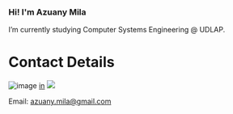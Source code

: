 ### Hi! I'm Azuany Mila 

 I’m currently studying Computer Systems Engineering @ UDLAP. 

# Contact Details 
![image](https://img.shields.io/badge/LinkedIn-0077B5?style=for-the-badge&logo=linkedin&logoColor=white)	[in]
<img src="https://img.shields.io/badge/LinkedIn-0077B5?style=for-the-badge&logo=linkedin&logoColor=white" />

Email: azuany.mila@gmail.com

<!--
**azu-any/azu-any** is a ✨ _special_ ✨ repository because its `README.md` (this file) appears on your GitHub profile.

Here are some ideas to get you started:

- 🔭 I’m currently working on ...
- 🌱 I’m currently learning ...
- 👯 I’m looking to collaborate on ...
- 🤔 I’m looking for help with ...
- 💬 Ask me about ...
- 📫 How to reach me: ...
- 😄 Pronouns: ...
- ⚡ Fun fact: ...
-->
[in]: http://www.linkedin.com/in/azuany-mila
